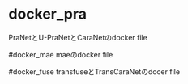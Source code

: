 # docker_pra
PraNetとU-PraNetとCaraNetのdocker file

#docker_mae
maeのdocker file

#docker_fuse
transfuseとTransCaraNetのdocer file

